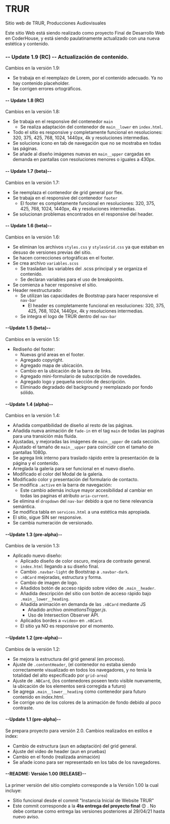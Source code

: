 # TRUR
Sitio web de TRUR, Producciones Audiovisuales

Este sitio Web está siendo realizado como proyecto Final de Desarrollo Web en CoderHouse, y está siendo paulatinamente actualizado con una nueva estética y contenido.

### -- Update 1.9 (RC) -- Actualización de contenido.
Cambios en la versión 1.9:

- Se trabaja en el reemplazo de Lorem, por el contenido adecuado. Ya no hay contenido placeholder.
- Se corrigen errores ortográficos.

#### -- Update 1.8 (RC)
Cambios en la versión 1.8:

- Se trabaja en el responsive del contenedor `main`
    - Se realiza adaptación del contenedor de `main__lower` en `index.html`.
- Todo el sitio es responsive y completamente funcional en resoluciones: 320, 375, 425, 768, 1024, 1440px, 4k y resoluciones intermedias.
- Se soluciona icono en tab de navegación que no se mostraba en todas las páginas.
- Se añade al diseño imágenes nuevas en `main__upper` cargadas en demanda en pantallas con resoluciones menores o iguales a 430px.

#### -- Update 1.7 (beta)--
Cambios en la versión 1.7:

- Se reemplaza el contenedor de grid general por flex.
- Se trabaja en el responsive del contenedor `footer`
    - El footer es completamente funcional en resoluciones: 320, 375, 425, 768, 1024, 1440px, 4k y resoluciones intermedias.
- Se solucionan problemas encontrados en el responsive del header. 

#### -- Update 1.6 (beta)--
Cambios en la versión 1.6:

- Se eliminan los archivos `styles.css` y `stylesGrid.css` ya que estaban en desuso de versiones previas del sitio.
- Se hacen correcciones ortográficas en el footer.
- Se crea archivo `variables.scss`
    - Se trasladan las variables del .scss principal y se organiza el contenido.
    - Se declaran variables para el uso de breakpoints.
- Se comienza a hacer responsive el sitio.
- Header reestructurado:
    - Se utilizan las capacidades de Bootstrap para hacer responsive el `nav-bar`
        - El header es completamente funcional en resoluciones: 320, 375, 425, 768, 1024, 1440px, 4k y resoluciones intermedias.
    - Se integra el logo de TRÜR dentro del `nav-bar`

#### --Update 1.5 (beta)--
Cambios en la versión 1.5:

- Rediseño del footer:
    - Nuevas grid areas en el footer.
    - Agregado copyright.
    - Agregado mapa de ubicación.
    - Cambio en la ubicación de la barra de links.
    - Agregado mini-formulario de subscripción de novedades.
    - Agregado logo y pequeña sección de descripción.
    - Eliminado degradado del background y reemplazado por fondo sólido.

#### --Update 1.4 (alpha)--
Cambios en la versión 1.4:

- Añadida compatibilidad de diseño al resto de las páginas.
- Añadida nueva animación de `fade-in` en el tag `main` de todas las paginas para una transición más fluida.
- Ajustadas, y mejoradas las imágenes de `main__upper` de cada sección.
- Ajustado el tamaño de `main__upper` para coincidir con el tamaño de pantallas 1080p.
- Se agrega link interno para traslado rápido entre la presentación de la página y el contenido.
- Arreglada la galería para ser funcional en el nuevo diseño.
- Modificado el color del Modal de la galería.
- Modificado color y presentación del formulario de contacto.
- Se modifica `.active` en la barra de navegación:
    - Este cambio además incluye mayor accesibilidad al cambiar en todas las paginas el atributo `aria-current`.
- Se elimina el `dropdown` del `nav-bar` debido a que no tiene relevancia semántica.
- Se modifica tabla en `services.html` a una estética más apropiada.
- El sitio, sigue SIN ser responsive.
- Se cambia numeración de versionado.

#### --Update 1.3 (pre-alpha)--
Cambios de la versión 1.3:

- Aplicado nuevo diseño:
    - Aplicado diseño de color oscuro, mejora de contraste general.
    - `index.html` llegando a su diseño final.
    - Cambio `.navbar-light` de Bootstrap a `.navbar-dark`. 
    - `.nBCard` mejoradas, estructura y forma.
    - Cambio de imagen de logo.
    - Añadidos botón de acceso rápido sobre video de `.main__header`.
    - Añadida descripción del sitio con botón de acceso rápido bajo `.main__lower__heading`.
    - Añadida animación en demanda de las `.nBCard` mediante JS
        - Añadido archivo *animationsTrigger.js*.
        - Uso de Intersection Observer API.
    - Aplicados bordes a `<video>` en `.nBCard`.
    - El sitio ya NO es responsive por el momento.

#### --Update 1.2 (pre-alpha)--
Cambios de la versión 1.2:
- Se mejora la estructura del grid general (en proceso).
- Ajuste de `.contentHeader`, (el contenedor no estaba siendo correctamente visualizado en todos los navegadores, y no tenía la totalidad del alto especificado por `grid-area`)
- Ajuste de `.NBCard`, (los contenedores poseen texto visible nuevamente, la ubicación de los elementos será corregida a futuro)
- Se agrega `.main__lower__heading` como contenedor para futuro contenido en index.html.
- Se corrige uno de los colores de la animación de fondo debido al poco contraste.

#### --Update 1.1 (pre-alpha)--

Se prepara proyecto para versión 2.0. Cambios realizados en estilos e index:

- Cambio de estructura (aun en adaptación) del grid general.
- Ajuste del video de header (aun en pruebas)
- Cambio en el fondo (realizada animación)
- Se añade icono para ser representado en los tabs de los navegadores.

#### --README: Versión 1.00 (RELEASE)--

La primer versión del sitio completo corresponde a la Versión 1.00 la cual incluye:

- Sitio funcional desde el commit "Instancia Inicial de Website TRUR"
- Este commit corresponde a la **4ta entrega del proyecto final** :blush: . No debe contarse como entrega las versiones posteriores al 29/04/21 hasta nuevo aviso.


